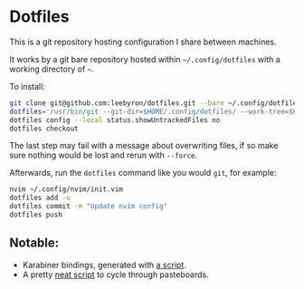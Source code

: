 # Dotfiles

This is a git repository hosting configuration I share between machines.

It works by a git bare repository hosted within `~/.config/dotfiles` with
a working directory of `~`.

To install:

```sh
git clone git@github.com:leebyron/dotfiles.git --bare ~/.config/dotfiles
dotfiles='/usr/bin/git --git-dir=$HOME/.config/dotfiles/ --work-tree=$HOME'
dotfiles config --local status.showUntrackedFiles no
dotfiles checkout
```

The last step may fail with a message about overwriting files, if so make sure
nothing would be lost and rerun with `--force`.

Afterwards, run the `dotfiles` command like you would `git`, for example:

```sh
nvim ~/.config/nvim/init.vim
dotfiles add -u
dotfiles commit -m "Update nvim config"
dotfiles push
```

## Notable:

* Karabiner bindings, generated with [a script](.local/karabiner).
* A pretty [neat script](.local/bin/pbshift) to cycle through pasteboards.
